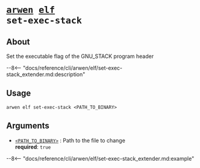 <!--- This file is autogenerated. Do not edit manually! -->
# <code>[arwen](../../arwen.md) [elf](../elf.md) set-exec-stack</code>

## About
Set the executable flag of the GNU_STACK program header

--8<-- "docs/reference/cli/arwen/elf/set-exec-stack_extender.md:description"

## Usage
```
arwen elf set-exec-stack <PATH_TO_BINARY>
```

## Arguments
- <a id="arg-<PATH_TO_BINARY>" href="#arg-<PATH_TO_BINARY>">`<PATH_TO_BINARY>`</a>
:  Path to the file to change
<br>**required**: `true`

--8<-- "docs/reference/cli/arwen/elf/set-exec-stack_extender.md:example"
